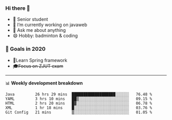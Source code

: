 

### Hi there 🐏

- 🌱 Senior student
- 🔭 I’m currently working on javaweb
- 💬 Ask me about anything
- 😄 Hobby: badminton & coding

### 🚀 Goals in 2020
+ 🍃Learn Spring framework
+ ~~🎓Focus on ZJUT exam~~
-------

📊 **Weekly development breakdown**
<!--START_SECTION:waka-->
```text
Java         26 hrs 29 mins  ███████████████████░░░░░░   76.48 % 
YAML         3 hrs 10 mins   ██▒░░░░░░░░░░░░░░░░░░░░░░   09.15 % 
HTML         2 hrs 20 mins   █▓░░░░░░░░░░░░░░░░░░░░░░░   06.78 % 
XML          1 hr 18 mins    █░░░░░░░░░░░░░░░░░░░░░░░░   03.76 % 
Git Config   21 mins         ▒░░░░░░░░░░░░░░░░░░░░░░░░   01.05 % 
```
<!--END_SECTION:waka-->
